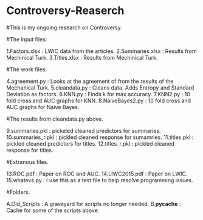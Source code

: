 # Controversy-Reaserch

#This is my ongoing research on Controversy.

#The input files:

1.Factors.xlsx : LWIC data from the articles.
2.Summaries.xlsx : Results from Mechinical Turk.
3.Titles.xlsx : Results from Mechinical Turk.

#The work files:

4.agreement.py : Looks at the agreement of from the results of the Mechanical Turk.
5.cleandata.py : Cleans data. Adds Entropy and Standard Deviation as factors.
6.KNN.py : Finds k for max accuracy.
7.KNN2.py : 10 fold cross and AUC graphs for KNN.
8.NaiveBayes2.py : 10 fold cross and AUC graphs for Naive Bayes.

#The results from cleandata.py above.

9.summaries.pkl : pickeled cleaned predictors for summaries.
10.summaries_r.pkl : pickled cleaned response for sumamries.
11.titles.pkl : pickled cleaned predictors for titles.
12.titles_r.pkl : pickled cleaned response for titles.

#Extranous files.

13.ROC.pdf : Paper on ROC and AUC.
14.LIWC2015.pdf : Paper on LWIC.
15.whatevs.py : I use this as a test file to help resolve programming issues.

#Folders.

A.Old_Scripts : A graveyard for scripts no longer needed.
B.__pycache__ : Cache for some of the scripts above. 
